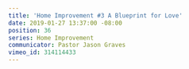 ```yaml
---
title: 'Home Improvement #3 A Blueprint for Love'
date: 2019-01-27 13:37:00 -08:00
position: 36
series: Home Improvement
communicator: Pastor Jason Graves
vimeo_id: 314114433
---
```


